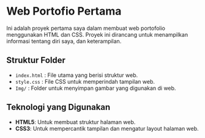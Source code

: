 # Web Portofio Pertama

Ini adalah proyek pertama saya dalam membuat web portofolio menggunakan HTML dan CSS. Proyek ini dirancang untuk menampilkan informasi tentang diri saya, dan keterampilan.

## Struktur Folder

- `index.html` : File utama yang berisi struktur web.
- `style.css` : File CSS untuk memperindah tampilan web.
- `Img/` : Folder untuk menyimpan gambar yang digunakan di web.

## Teknologi yang Digunakan

- **HTML5**: Untuk membuat struktur halaman web.
- **CSS3**: Untuk mempercantik tampilan dan mengatur layout halaman web.
